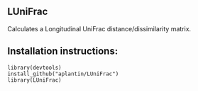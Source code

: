 ## LUniFrac
Calculates a Longitudinal UniFrac distance/dissimilarity matrix. 

## Installation instructions: 

    library(devtools)
    install_github("aplantin/LUniFrac")
    library(LUniFrac) 
